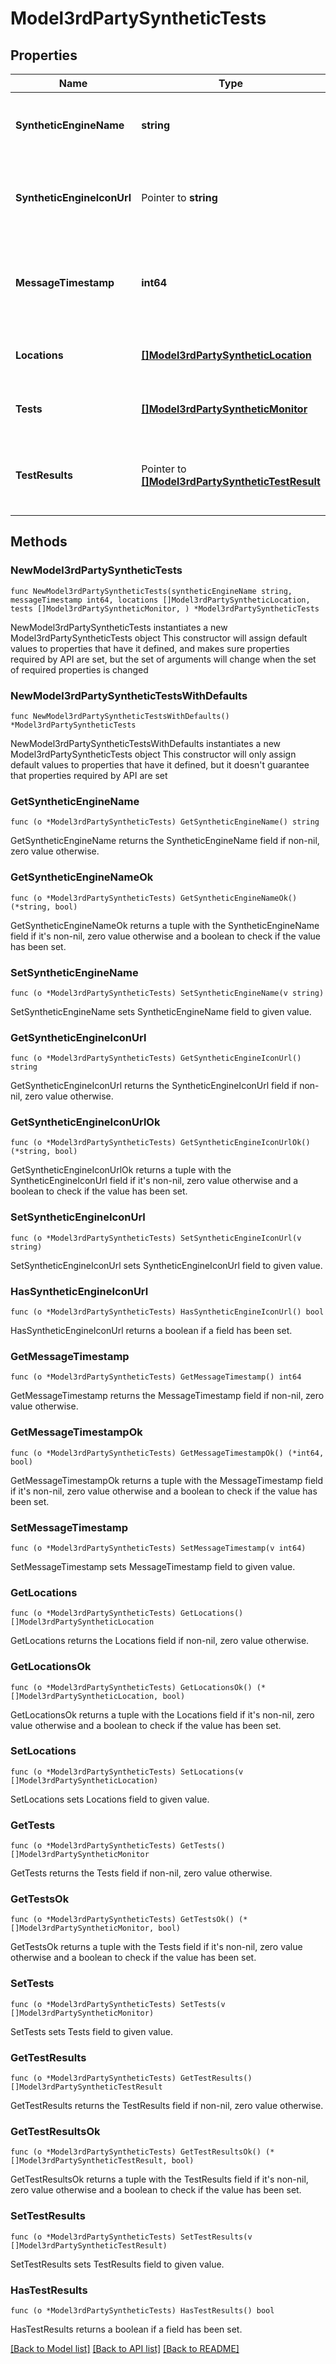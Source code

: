 # Model3rdPartySyntheticTests

## Properties

Name | Type | Description | Notes
------------ | ------------- | ------------- | -------------
**SyntheticEngineName** | **string** | The type of the third-party synthetic monitor. | 
**SyntheticEngineIconUrl** | Pointer to **string** | The URL of the third-party synthetic monitor icon. | [optional] 
**MessageTimestamp** | **int64** | The timestamp of the message creation, in UTC milliseconds. | 
**Locations** | [**[]Model3rdPartySyntheticLocation**](3rdPartySyntheticLocation.md) | The list of third-party synthetic locations. | 
**Tests** | [**[]Model3rdPartySyntheticMonitor**](3rdPartySyntheticMonitor.md) | The list of third-party synthetic monitors. | 
**TestResults** | Pointer to [**[]Model3rdPartySyntheticTestResult**](3rdPartySyntheticTestResult.md) | The list of results of third-party synthetic monitor execution. | [optional] 

## Methods

### NewModel3rdPartySyntheticTests

`func NewModel3rdPartySyntheticTests(syntheticEngineName string, messageTimestamp int64, locations []Model3rdPartySyntheticLocation, tests []Model3rdPartySyntheticMonitor, ) *Model3rdPartySyntheticTests`

NewModel3rdPartySyntheticTests instantiates a new Model3rdPartySyntheticTests object
This constructor will assign default values to properties that have it defined,
and makes sure properties required by API are set, but the set of arguments
will change when the set of required properties is changed

### NewModel3rdPartySyntheticTestsWithDefaults

`func NewModel3rdPartySyntheticTestsWithDefaults() *Model3rdPartySyntheticTests`

NewModel3rdPartySyntheticTestsWithDefaults instantiates a new Model3rdPartySyntheticTests object
This constructor will only assign default values to properties that have it defined,
but it doesn't guarantee that properties required by API are set

### GetSyntheticEngineName

`func (o *Model3rdPartySyntheticTests) GetSyntheticEngineName() string`

GetSyntheticEngineName returns the SyntheticEngineName field if non-nil, zero value otherwise.

### GetSyntheticEngineNameOk

`func (o *Model3rdPartySyntheticTests) GetSyntheticEngineNameOk() (*string, bool)`

GetSyntheticEngineNameOk returns a tuple with the SyntheticEngineName field if it's non-nil, zero value otherwise
and a boolean to check if the value has been set.

### SetSyntheticEngineName

`func (o *Model3rdPartySyntheticTests) SetSyntheticEngineName(v string)`

SetSyntheticEngineName sets SyntheticEngineName field to given value.


### GetSyntheticEngineIconUrl

`func (o *Model3rdPartySyntheticTests) GetSyntheticEngineIconUrl() string`

GetSyntheticEngineIconUrl returns the SyntheticEngineIconUrl field if non-nil, zero value otherwise.

### GetSyntheticEngineIconUrlOk

`func (o *Model3rdPartySyntheticTests) GetSyntheticEngineIconUrlOk() (*string, bool)`

GetSyntheticEngineIconUrlOk returns a tuple with the SyntheticEngineIconUrl field if it's non-nil, zero value otherwise
and a boolean to check if the value has been set.

### SetSyntheticEngineIconUrl

`func (o *Model3rdPartySyntheticTests) SetSyntheticEngineIconUrl(v string)`

SetSyntheticEngineIconUrl sets SyntheticEngineIconUrl field to given value.

### HasSyntheticEngineIconUrl

`func (o *Model3rdPartySyntheticTests) HasSyntheticEngineIconUrl() bool`

HasSyntheticEngineIconUrl returns a boolean if a field has been set.

### GetMessageTimestamp

`func (o *Model3rdPartySyntheticTests) GetMessageTimestamp() int64`

GetMessageTimestamp returns the MessageTimestamp field if non-nil, zero value otherwise.

### GetMessageTimestampOk

`func (o *Model3rdPartySyntheticTests) GetMessageTimestampOk() (*int64, bool)`

GetMessageTimestampOk returns a tuple with the MessageTimestamp field if it's non-nil, zero value otherwise
and a boolean to check if the value has been set.

### SetMessageTimestamp

`func (o *Model3rdPartySyntheticTests) SetMessageTimestamp(v int64)`

SetMessageTimestamp sets MessageTimestamp field to given value.


### GetLocations

`func (o *Model3rdPartySyntheticTests) GetLocations() []Model3rdPartySyntheticLocation`

GetLocations returns the Locations field if non-nil, zero value otherwise.

### GetLocationsOk

`func (o *Model3rdPartySyntheticTests) GetLocationsOk() (*[]Model3rdPartySyntheticLocation, bool)`

GetLocationsOk returns a tuple with the Locations field if it's non-nil, zero value otherwise
and a boolean to check if the value has been set.

### SetLocations

`func (o *Model3rdPartySyntheticTests) SetLocations(v []Model3rdPartySyntheticLocation)`

SetLocations sets Locations field to given value.


### GetTests

`func (o *Model3rdPartySyntheticTests) GetTests() []Model3rdPartySyntheticMonitor`

GetTests returns the Tests field if non-nil, zero value otherwise.

### GetTestsOk

`func (o *Model3rdPartySyntheticTests) GetTestsOk() (*[]Model3rdPartySyntheticMonitor, bool)`

GetTestsOk returns a tuple with the Tests field if it's non-nil, zero value otherwise
and a boolean to check if the value has been set.

### SetTests

`func (o *Model3rdPartySyntheticTests) SetTests(v []Model3rdPartySyntheticMonitor)`

SetTests sets Tests field to given value.


### GetTestResults

`func (o *Model3rdPartySyntheticTests) GetTestResults() []Model3rdPartySyntheticTestResult`

GetTestResults returns the TestResults field if non-nil, zero value otherwise.

### GetTestResultsOk

`func (o *Model3rdPartySyntheticTests) GetTestResultsOk() (*[]Model3rdPartySyntheticTestResult, bool)`

GetTestResultsOk returns a tuple with the TestResults field if it's non-nil, zero value otherwise
and a boolean to check if the value has been set.

### SetTestResults

`func (o *Model3rdPartySyntheticTests) SetTestResults(v []Model3rdPartySyntheticTestResult)`

SetTestResults sets TestResults field to given value.

### HasTestResults

`func (o *Model3rdPartySyntheticTests) HasTestResults() bool`

HasTestResults returns a boolean if a field has been set.


[[Back to Model list]](../README.md#documentation-for-models) [[Back to API list]](../README.md#documentation-for-api-endpoints) [[Back to README]](../README.md)


